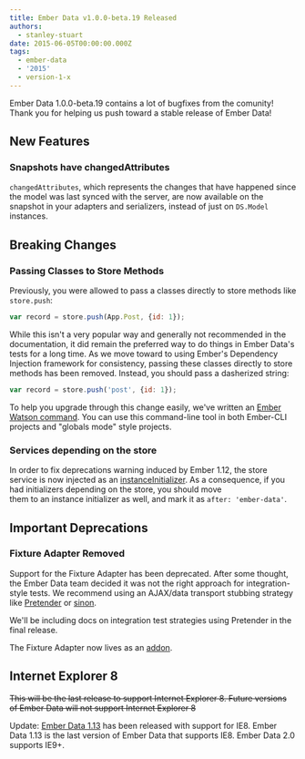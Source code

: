```yaml
---
title: Ember Data v1.0.0-beta.19 Released
authors:
  - stanley-stuart
date: 2015-06-05T00:00:00.000Z
tags:
  - ember-data
  - '2015'
  - version-1-x
---
```



Ember Data 1.0.0-beta.19 contains a lot of bugfixes from the comunity!
Thank you for helping us push toward a stable release of Ember Data!

## New Features

### Snapshots have changedAttributes

`changedAttributes`, which represents the changes that have happened
since the model was last synced with the server, are now available on
the snapshot in your adapters and serializers, instead of just on
`DS.Model` instances.

## Breaking Changes

### Passing Classes to Store Methods

Previously, you were allowed to pass a classes directly to store methods
like `store.push`:

```javascript
var record = store.push(App.Post, {id: 1});
```

While this isn't a very popular way and generally not recommended in the
documentation, it did remain the preferred way to do things in Ember
Data's tests for a long time. As we move toward to using Ember's
Dependency Injection framework for consistency, passing these classes
directly to store methods has been removed. Instead, you should pass a
dasherized string:

```javascript
var record = store.push('post', {id: 1});
```

To help you upgrade through this change easily, we've written an [Ember
Watson command](https://github.com/abuiles/ember-watson#ember-watsonconvert-ember-data-model-lookups).
You can use this command-line tool in both Ember-CLI projects and
"globals mode" style projects.

### Services depending on the store

In order to fix deprecations warning induced by Ember 1.12, the store service is now injected as an
[instanceInitializer](http://emberjs.com/blog/2015/05/13/ember-1-12-released.html#toc_instance-initializers).
As a consequence, if you had initializers depending on the store, you should move  
them to an instance initializer as well, and mark it as `after: 'ember-data'`.

## Important Deprecations

### Fixture Adapter Removed

Support for the Fixture Adapter has been deprecated. After some thought,
the Ember Data team decided it was not the right approach for
integration-style tests. We recommend using an AJAX/data transport
stubbing strategy like [Pretender](https://github.com/trek/pretender) or
[sinon](http://sinonjs.org/).

We'll be including docs on integration test strategies using Pretender in the
final release.

The Fixture Adapter now lives as an [addon](https://github.com/emberjs/ember-data-fixture-adapter).

## Internet Explorer 8

<s>This will be the last release to support Internet
Explorer 8. Future versions of Ember Data will not support Internet
Explorer 8</s>

Update:
[Ember Data 1.13](/blog/2015/06/18/ember-data-1-13-released.html) has
been released with support for IE8. Ember Data 1.13 is the last
version of Ember Data that supports IE8. Ember Data 2.0 supports IE9+.

